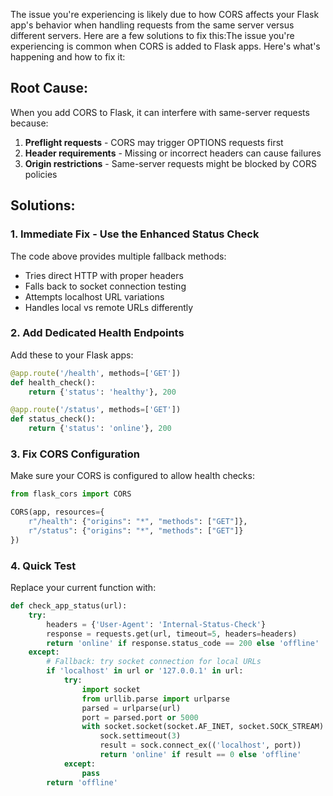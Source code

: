 The issue you're experiencing is likely due to how CORS affects your Flask app's behavior when handling requests from the same server versus different servers. Here are a few solutions to fix this:The issue you're experiencing is common when CORS is added to Flask apps. Here's what's happening and how to fix it:

## Root Cause:
When you add CORS to Flask, it can interfere with same-server requests because:
1. **Preflight requests** - CORS may trigger OPTIONS requests first
2. **Header requirements** - Missing or incorrect headers can cause failures
3. **Origin restrictions** - Same-server requests might be blocked by CORS policies

## Solutions:

### 1. **Immediate Fix - Use the Enhanced Status Check**
The code above provides multiple fallback methods:
- Tries direct HTTP with proper headers
- Falls back to socket connection testing
- Attempts localhost URL variations
- Handles local vs remote URLs differently

### 2. **Add Dedicated Health Endpoints**
Add these to your Flask apps:
```python
@app.route('/health', methods=['GET'])
def health_check():
    return {'status': 'healthy'}, 200

@app.route('/status', methods=['GET']) 
def status_check():
    return {'status': 'online'}, 200
```

### 3. **Fix CORS Configuration**
Make sure your CORS is configured to allow health checks:
```python
from flask_cors import CORS

CORS(app, resources={
    r"/health": {"origins": "*", "methods": ["GET"]},
    r"/status": {"origins": "*", "methods": ["GET"]}
})
```

### 4. **Quick Test**
Replace your current function with:
```python
def check_app_status(url):
    try:
        headers = {'User-Agent': 'Internal-Status-Check'}
        response = requests.get(url, timeout=5, headers=headers)
        return 'online' if response.status_code == 200 else 'offline'
    except:
        # Fallback: try socket connection for local URLs
        if 'localhost' in url or '127.0.0.1' in url:
            try:
                import socket
                from urllib.parse import urlparse
                parsed = urlparse(url)
                port = parsed.port or 5000
                with socket.socket(socket.AF_INET, socket.SOCK_STREAM) as sock:
                    sock.settimeout(3)
                    result = sock.connect_ex(('localhost', port))
                    return 'online' if result == 0 else 'offline'
            except:
                pass
        return 'offline'
```

